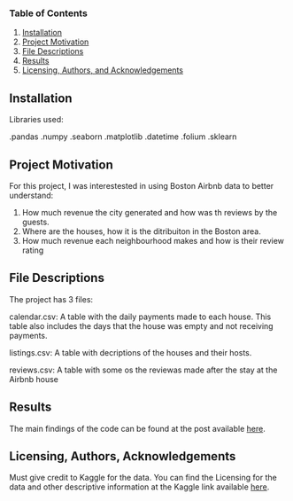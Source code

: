 ### Table of Contents
1. [Installation](#installation)
2. [Project Motivation](#motivation)
3. [File Descriptions](#files)
4. [Results](#results)
5. [Licensing, Authors, and Acknowledgements](#licensing)

## Installation <a name="installation"></a>

Libraries used:

.pandas
.numpy
.seaborn
.matplotlib
.datetime
.folium
.sklearn

## Project Motivation <a name="motivation"></a>

For this project, I was interestested in using Boston Airbnb data to better understand:

1. How much revenue the city generated and how was th reviews by the guests.
2. Where are the houses, how it is the ditribuiton in the Boston area.
3. How much revenue each neighbourhood makes and how is their review rating
 
## File Descriptions <a name="files"></a>

The project has 3 files:

calendar.csv: A table with the daily payments made to each house. This table also includes the days that the house was empty and not receiving payments.

listings.csv: A table with decriptions of the houses and their hosts.

reviews.csv: A table with some os the reviewas made after the stay at the Airbnb house

## Results<a name="results"></a>

The main findings of the code can be found at the post available [here](...).

## Licensing, Authors, Acknowledgements<a name="licensing"></a>

Must give credit to Kaggle for the data.  You can find the Licensing for the data and other descriptive information at the Kaggle link available [here](https://www.kaggle.com/airbnb/boston).
